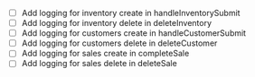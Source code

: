 - [ ] Add logging for inventory create in handleInventorySubmit
- [ ] Add logging for inventory delete in deleteInventory
- [ ] Add logging for customers create in handleCustomerSubmit
- [ ] Add logging for customers delete in deleteCustomer
- [ ] Add logging for sales create in completeSale
- [ ] Add logging for sales delete in deleteSale
